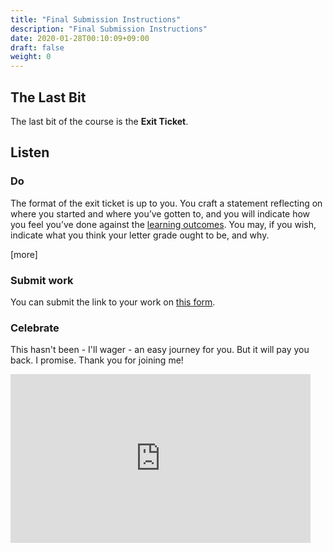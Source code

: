```yaml
---
title: "Final Submission Instructions"
description: "Final Submission Instructions"
date: 2020-01-28T00:10:09+09:00
draft: false
weight: 0
---
```


## The Last Bit

The last bit of the course is the **Exit Ticket**.

## Listen



### Do

The format of the exit ticket is up to you. You craft a statement reflecting on where you started and where you’ve gotten to, and you will indicate how you feel you’ve done against the [learning outcomes](/docs/2-learning-outcomes). You may, if you wish, indicate what you think your letter grade ought to be, and why.

[more]

### Submit work

You can submit the link to your work on [this form](#). 

### Celebrate

This hasn't been - I'll wager - an easy journey for you. But it will pay you back. I promise. Thank you for joining me!

<iframe src="https://giphy.com/embed/4GY3ljn0SuvrpvxIck" width="480" height="270" frameBorder="0" class="giphy-embed" allowFullScreen></iframe>
